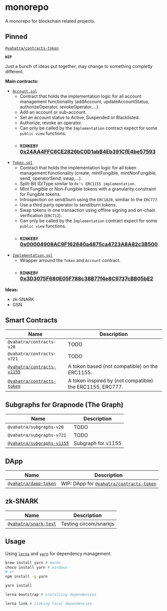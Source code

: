 # monorepo

A monorepo for blockchain related projects.

## Pinned

[`@vahatra/contracts-token`](/contracts/token)

**`WIP`**

Just a bunch of ideas put together, may change to something completly different.

**Main contracts:**

- [`Account.sol`](/contracts/token/contracts/Account.sol)
  - Contract that holds the implementation logic for all account management functionality (addAccount, updateAccountStatus, authorizeOperator, revokeOperator,...).
  - Add an account or sub-account.
  - Set an account status to Active, Suspended or Blacklisted.
  - Authorize, revoke an operator.
  - Can only be called by the `Implementation` contract expect for some `public view` functions.
  - ### `RINKEBY` [0x24AA4FFC6CE2826bC0D1abB4Eb391CfE4be57593](https://rinkeby.etherscan.io/address/0x24aa4ffc6ce2826bc0d1abb4eb391cfe4be57593#readContract)
- [`Token.sol`](/contracts/token/contracts/Token.sol)
  - Contract that holds the implementation logic for all token management functionality (create, mintFungible, mintNonFungible, send, operatorSend, swap,...).
  - Split-Bit ID/Type similar to `0x's ERC1155 implementation`.
  - Mint Fungible or Non-Fungible tokens with a granularity constraint for Fungible tokens.
  - Introspection on send/burn using the `ERC1820`, similiar to the `ERC777`.
  - Use a third party operator to send/burn tokens.
  - Swap tokens in one transaction using offline signing and on-chain verification (`ERC712`).
  - Can only be called by the `Implementation` contract expect for some `public view` functions.
  - ### `RINKEBY` [0x00004908AC9F162640a4875ca4723A8A82c3B500](https://rinkeby.etherscan.io/address/0x00004908ac9f162640a4875ca4723a8a82c3b500#readContract)
- [`Implementation.sol`](/contracts/token/contracts/Implementation.sol)
  - Wrapper arround the `Token` and `Account` contract.
  - ### `RINKEBY` [0x3D3075F680E05F788c38B77f4e8C9737cBB05bE2](https://rinkeby.etherscan.io/address/0x3d3075f680e05f788c38b77f4e8c9737cbb05be2#writeContract)

**Ideas:**

- zk-SNARK
- GSN

## Smart Contracts

| Name                                           | Description                                               |
| ---------------------------------------------- | --------------------------------------------------------- |
| `@vahatra/contracts-v20`                       | TODO                                                      |
| `@vahatra/contracts-v721`                      | TODO                                                      |
| [`@vahatra/contracts-v1155`](/contracts/v1155) | A token based (not compatible) on the ERC1155.            |
| [`@vahatra/contracts-token`](/contracts/token) | A token inspired by (not compatible) the ERC1155, ERC777. |

## Subgraphs for Grapnode (The Graph)

| Name                                           | Description        |
| ---------------------------------------------- | ------------------ |
| `@vahatra/subgraphs-v20`                       | TODO               |
| `@vahatra/subgraphs-v721`                      | TODO               |
| [`@vahatra/subgraphs-v1155`](/subgraphs/v1155) | Subgraph for v1155 |

## DApp

| Name                                 | Description                                                  |
| ------------------------------------ | ------------------------------------------------------------ |
| [`@vahatra/dapp-token`](/dapp/token) | WIP: DApp for [`@vahatra/contracts-token`](/contracts/token) |

## zk-SNARK

| Name                                    | Description            |
| --------------------------------------- | ---------------------- |
| [`@vahatra/snark-test`](/zk-snark/test) | Testing circom/snarkjs |

## Usage

Using [`lerna`](https://github.com/lerna/lerna) and [`yarn`](https://yarnpkg.com/getting-started/usage) for dependency management.

```bash
brew install yarn # macOs
choco install yarn # windows
# or
npm install -g yarn
```

```bash
yarn install
```

```bash
lerna bootstrap # installing dependencies
```

```bash
lerna link # linking local dependencies
```

